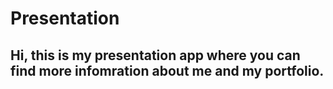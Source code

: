 # Presentation

## Hi, this is my presentation app where you can find more infomration about me and my portfolio. 
